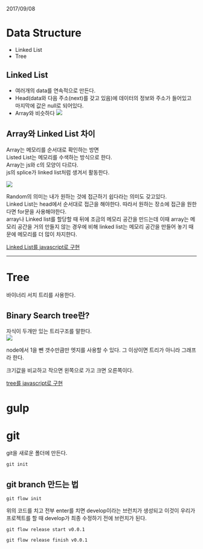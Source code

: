 2017/09/08

# Data Structure
- Linked List
- Tree

## Linked List
- 여러개의 data를 연속적으로 만든다.  
- Head(data와 다음 주소(next)를 갖고 있음)에 데이터의 정보와 주소가 들어있고 마지막에 값은 null로 되어있다.  
- Array와 비슷하다
![](./img/linked.png)

## Array와 Linked List 차이
Array는 메모리를 순서대로 확인하는 방면  
Listed List는 메모리를 수색하는 방식으로 한다.  
Array는 js와 c의 모양이 다르다.  
js의 splice가 linked list처럼 생겨서 활동한다.  

![](./img/array.png)

Random의 의미는 내가 원하는 것에 접근하기 쉽다라는 의미도 갖고있다.  
Linked List는 head에서 순서대로 접근을 해야한다. 따라서 원하는 장소에 접근을 원한다면 for문을 사용해야한다.  
array나 Linked list를 할당할 때 뒤에 조금의 메모리 공간을 만드는데 이때 array는 메모리 공간을 거의 만들지 않는 경우에 비해 linked list는 메모리 공간을 만들어 놓기 때문에 메모리를 더 많이 차지한다.  

[Linked List를 javascript로 구현](./JavaScript/linked_list.js)

- - -
# Tree
바이너리 서치 트리를 사용한다.  

## Binary Search tree란?
자식이 두개만 있는 트리구조를 말한다.  
![](./img/tree.png)

node에서 1을 뺀 갯수만큼만 엣지를 사용할 수 있다. 그 이상이면 트리가 아니라 그래프라 한다.  

크기값을 비교하고 작으면 왼쪽으로 가고 크면 오른쪽이다.    

[tree를 javascript로 구현](./JavaScript/tree.js)

# gulp

# git 
git을 새로운 폴더에 만든다.  
```
git init
```
## git branch 만드는 법
```
git flow init
```
위의 코드를 치고 전부 enter를 치면 develop이라는 브런치가 생성되고 이것이 우리가 프로젝트를 할 때 develop가 최종 수정하기 전에 브런치가 된다.  
```
git flow release start v0.0.1
```

```
git flow release finish v0.0.1
```